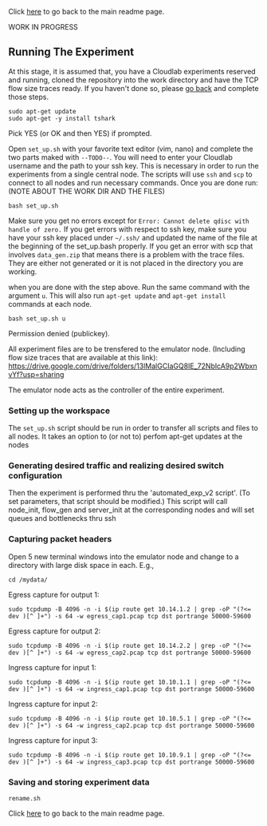 Click [here](https://github.com/ufukusubutun/Reordering_Switch#running-the-experiment) to go back to the main readme page.

WORK IN PROGRESS

## Running The Experiment


At this stage, it is assumed that, you have a Cloudlab experiments reserved and running, cloned the repository into the work directory and have the TCP flow size traces ready. If you haven't done so, please [go back](https://github.com/ufukusubutun/Reordering_Switch#trace-generation) and complete those steps.




	sudo apt-get update
	sudo apt-get -y install tshark

Pick YES (or OK and then YES) if prompted.


Open `set_up.sh` with your favorite text editor (vim, nano) and complete the two parts maked with `--TODO--`. You will need to enter your Cloudlab username and the path to your ssh key. This is necessary in order to run the experiments from a single central node. The scripts will use `ssh` and `scp` to connect to all nodes and run necessary commands. Once you are done run: (NOTE ABOUT THE WORK DIR AND THE FILES)

	bash set_up.sh

Make sure you get no errors except for `Error: Cannot delete qdisc with handle of zero.` If you get errors with respect to ssh key, make sure you have your ssh key placed under `~/.ssh/` and updated the name of the file at the beginning of the set_up.bash properly. If you get an error with scp that involves `data_gen.zip` that means there is a problem with the trace files. They are either not generated or it is not placed in the directory you are working. 

when you are done with the step above. Run the same command with the argument `u`. This will also run `apt-get update` and `apt-get install` commands at each node.

	bash set_up.sh u




Permission denied (publickey).



All experiment files are to be trensfered to the emulator node.
(Including flow size traces that are available at this link):
https://drive.google.com/drive/folders/13lMalGCIaGQ8IE_72NblcA9p2WbxnvYf?usp=sharing

The emulator node acts as the controller of the entire experiment.

### Setting up the workspace

The `set_up.sh` script should be run in order to transfer all scripts and files to all nodes. It takes an option to (or not to) perfom apt-get updates at the nodes

### Generating desired traffic and realizing desired switch configuration

Then the experiment is performed thru the 'automated_exp_v2 script'. (To set parameters, that script should be modified.)
This script will call node_init, flow_gen and server_init at the corresponding nodes and will set queues and bottlenecks thru ssh

### Capturing packet headers

Open 5 new terminal windows into the emulator node and change to a directory with large disk space in each. E.g.,

	cd /mydata/
Egress capture for output 1:

	sudo tcpdump -B 4096 -n -i $(ip route get 10.14.1.2 | grep -oP "(?<= dev )[^ ]+") -s 64 -w egress_cap1.pcap tcp dst portrange 50000-59600
Egress capture for output 2:

	sudo tcpdump -B 4096 -n -i $(ip route get 10.14.2.2 | grep -oP "(?<= dev )[^ ]+") -s 64 -w egress_cap2.pcap tcp dst portrange 50000-59600
Ingress capture for input 1:

	sudo tcpdump -B 4096 -n -i $(ip route get 10.10.1.1 | grep -oP "(?<= dev )[^ ]+") -s 64 -w ingress_cap1.pcap tcp dst portrange 50000-59600
Ingress capture for input 2:

	sudo tcpdump -B 4096 -n -i $(ip route get 10.10.5.1 | grep -oP "(?<= dev )[^ ]+") -s 64 -w ingress_cap2.pcap tcp dst portrange 50000-59600
Ingress capture for input 3:

	sudo tcpdump -B 4096 -n -i $(ip route get 10.10.9.1 | grep -oP "(?<= dev )[^ ]+") -s 64 -w ingress_cap3.pcap tcp dst portrange 50000-59600

### Saving and storing experiment data

`rename.sh`


Click [here](https://github.com/ufukusubutun/Reordering_Switch#running-the-experiment) to go back to the main readme page.
